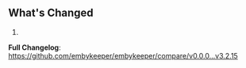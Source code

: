 ## What's Changed

1.

**Full Changelog**: https://github.com/embykeeper/embykeeper/compare/v0.0.0...v3.2.15
